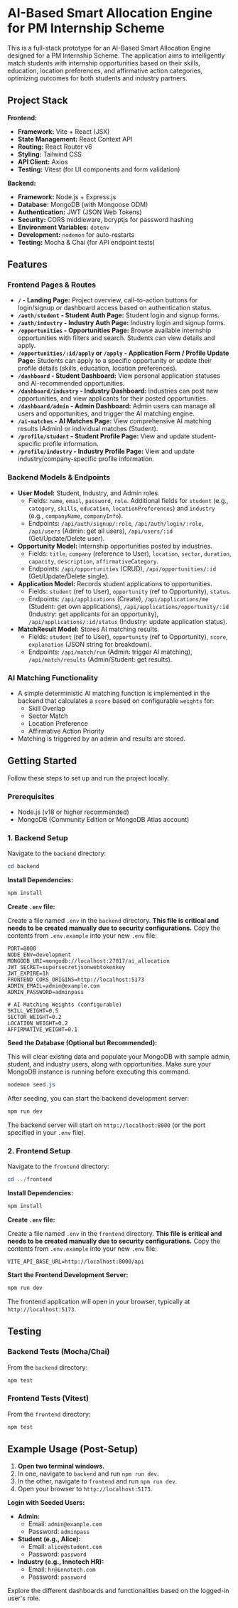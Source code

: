 # AI-Based Smart Allocation Engine for PM Internship Scheme

This is a full-stack prototype for an AI-Based Smart Allocation Engine designed for a PM Internship Scheme. The application aims to intelligently match students with internship opportunities based on their skills, education, location preferences, and affirmative action categories, optimizing outcomes for both students and industry partners.

## Project Stack

**Frontend:**
*   **Framework:** Vite + React (JSX)
*   **State Management:** React Context API
*   **Routing:** React Router v6
*   **Styling:** Tailwind CSS
*   **API Client:** Axios
*   **Testing:** Vitest (for UI components and form validation)

**Backend:**
*   **Framework:** Node.js + Express.js
*   **Database:** MongoDB (with Mongoose ODM)
*   **Authentication:** JWT (JSON Web Tokens)
*   **Security:** CORS middleware, bcryptjs for password hashing
*   **Environment Variables:** `dotenv`
*   **Development:** `nodemon` for auto-restarts
*   **Testing:** Mocha & Chai (for API endpoint tests)

## Features

### Frontend Pages & Routes

*   **`/` - Landing Page:** Project overview, call-to-action buttons for login/signup or dashboard access based on authentication status.
*   **`/auth/student` - Student Auth Page:** Student login and signup forms.
*   **`/auth/industry` - Industry Auth Page:** Industry login and signup forms.
*   **`/opportunities` - Opportunities Page:** Browse available internship opportunities with filters and search. Students can view details and apply.
*   **`/opportunities/:id/apply` or `/apply` - Application Form / Profile Update Page:** Students can apply to a specific opportunity or update their profile details (skills, education, location preferences).
*   **`/dashboard` - Student Dashboard:** View personal application statuses and AI-recommended opportunities.
*   **`/dashboard/industry` - Industry Dashboard:** Industries can post new opportunities, and view applicants for their posted opportunities.
*   **`/dashboard/admin` - Admin Dashboard:** Admin users can manage all users and opportunities, and trigger the AI matching engine.
*   **`/ai-matches` - AI Matches Page:** View comprehensive AI matching results (Admin) or individual matches (Student).
*   **`/profile/student` - Student Profile Page:** View and update student-specific profile information.
*   **`/profile/industry` - Industry Profile Page:** View and update industry/company-specific profile information.

### Backend Models & Endpoints

*   **User Model:** Student, Industry, and Admin roles.
    *   Fields: `name`, `email`, `password`, `role`. Additional fields for `student` (e.g., `category`, `skills`, `education`, `locationPreferences`) and `industry` (e.g., `companyName`, `companyInfo`).
    *   Endpoints: `/api/auth/signup/:role`, `/api/auth/login/:role`, `/api/users` (Admin: get all users), `/api/users/:id` (Get/Update/Delete user).
*   **Opportunity Model:** Internship opportunities posted by industries.
    *   Fields: `title`, `company` (reference to User), `location`, `sector`, `duration`, `capacity`, `description`, `affirmativeCategory`.
    *   Endpoints: `/api/opportunities` (CRUD), `/api/opportunities/:id` (Get/Update/Delete single).
*   **Application Model:** Records student applications to opportunities.
    *   Fields: `student` (ref to User), `opportunity` (ref to Opportunity), `status`.
    *   Endpoints: `/api/applications` (Create), `/api/applications/me` (Student: get own applications), `/api/applications/opportunity/:id` (Industry: get applicants for an opportunity), `/api/applications/:id/status` (Industry: update application status).
*   **MatchResult Model:** Stores AI matching results.
    *   Fields: `student` (ref to User), `opportunity` (ref to Opportunity), `score`, `explanation` (JSON string for breakdown).
    *   Endpoints: `/api/match/run` (Admin: trigger AI matching), `/api/match/results` (Admin/Student: get results).

### AI Matching Functionality

*   A simple deterministic AI matching function is implemented in the backend that calculates a `score` based on configurable `weights` for:
    *   Skill Overlap
    *   Sector Match
    *   Location Preference
    *   Affirmative Action Priority
*   Matching is triggered by an admin and results are stored.

## Getting Started

Follow these steps to set up and run the project locally.

### Prerequisites

*   Node.js (v18 or higher recommended)
*   MongoDB (Community Edition or MongoDB Atlas account)

### 1. Backend Setup

Navigate to the `backend` directory:

```powershell
cd backend
```

**Install Dependencies:**

```powershell
npm install
```

**Create `.env` file:**

Create a file named `.env` in the `backend` directory. **This file is critical and needs to be created manually due to security configurations.** Copy the contents from `.env.example` into your new `.env` file:

```
PORT=8000
NODE_ENV=development
MONGODB_URI=mongodb://localhost:27017/ai_allocation
JWT_SECRET=supersecretjsonwebtokenkey
JWT_EXPIRE=1h
FRONTEND_CORS_ORIGINS=http://localhost:5173
ADMIN_EMAIL=admin@example.com
ADMIN_PASSWORD=adminpass

# AI Matching Weights (configurable)
SKILL_WEIGHT=0.5
SECTOR_WEIGHT=0.2
LOCATION_WEIGHT=0.2
AFFIRMATIVE_WEIGHT=0.1
```

**Seed the Database (Optional but Recommended):**

This will clear existing data and populate your MongoDB with sample admin, student, and industry users, along with opportunities. Make sure your MongoDB instance is running before executing this command.

```powershell
nodemon seed.js
```

After seeding, you can start the backend development server:

```powershell
npm run dev
```

The backend server will start on `http://localhost:8000` (or the port specified in your `.env` file).

### 2. Frontend Setup

Navigate to the `frontend` directory:

```powershell
cd ../frontend
```

**Install Dependencies:**

```powershell
npm install
```

**Create `.env` file:**

Create a file named `.env` in the `frontend` directory. **This file is critical and needs to be created manually due to security configurations.** Copy the contents from `.env.example` into your new `.env` file:

```
VITE_API_BASE_URL=http://localhost:8000/api
```

**Start the Frontend Development Server:**

```powershell
npm run dev
```

The frontend application will open in your browser, typically at `http://localhost:5173`.

## Testing

### Backend Tests (Mocha/Chai)

From the `backend` directory:

```powershell
npm test
```

### Frontend Tests (Vitest)

From the `frontend` directory:

```powershell
npm test
```

## Example Usage (Post-Setup)

1.  **Open two terminal windows.**
2.  In one, navigate to `backend` and run `npm run dev`.
3.  In the other, navigate to `frontend` and run `npm run dev`.
4.  Open your browser to `http://localhost:5173`.

**Login with Seeded Users:**

*   **Admin:**
    *   Email: `admin@example.com`
    *   Password: `adminpass`
*   **Student (e.g., Alice):**
    *   Email: `alice@student.com`
    *   Password: `password`
*   **Industry (e.g., Innotech HR):**
    *   Email: `hr@innotech.com`
    *   Password: `password`

Explore the different dashboards and functionalities based on the logged-in user's role.

